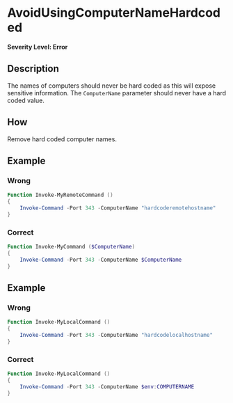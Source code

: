 # AvoidUsingComputerNameHardcoded

**Severity Level: Error**

## Description

The names of computers should never be hard coded as this will expose sensitive information. The `ComputerName` parameter should never have a hard coded value.

## How

Remove hard coded computer names.

## Example

### Wrong

``` PowerShell
Function Invoke-MyRemoteCommand ()
{
	Invoke-Command -Port 343 -ComputerName "hardcoderemotehostname"
}
```

### Correct

``` PowerShell
Function Invoke-MyCommand ($ComputerName)
{
	Invoke-Command -Port 343 -ComputerName $ComputerName
}
```

## Example

### Wrong

``` PowerShell
Function Invoke-MyLocalCommand ()
{
	Invoke-Command -Port 343 -ComputerName "hardcodelocalhostname"
}
```

### Correct

``` PowerShell
Function Invoke-MyLocalCommand ()
{
	Invoke-Command -Port 343 -ComputerName $env:COMPUTERNAME
}
```
